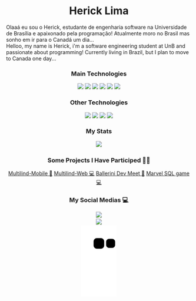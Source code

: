 <h1 align="center">
  <b>Herick Lima</b>
</h1>

Olaaá eu sou o Herick, estudante de engenharia software na Universidade de Brasília e apaixonado pela programação! Atualmente moro no Brasil mas sonho em ir para o Canadá um dia...
<br>
Helloo, my name is Herick, i'm a software engineering student at UnB and passionate about programming! Currently living in Brazil, but I plan to move to Canada one day...
<br>

<p>
  <h3 align="center">
    <b>Main Technologies</b>
  </h3>
  <div align="center">
    <img src="https://img.shields.io/badge/-HTML-c58545?style=for-the-badge&logo=html5&logoColor=c58545&labelColor=282828">
    <img src="https://img.shields.io/badge/-CSS-2571b0?style=for-the-badge&logo=css3&logoColor=2571b0&labelColor=282828">
    <img src="https://img.shields.io/badge/-javascript-F0DB4F?style=for-the-badge&logo=javascript&logoColor=F0DB4F&labelColor=282828">
    <img src="https://img.shields.io/badge/-ReactNative-61DBFB?style=for-the-badge&logo=react&logoColor=61DBFB&labelColor=282828">
    <img src="https://img.shields.io/badge/-Git-F1502F?style=for-the-badge&logo=git&logoColor=F1502F&labelColor=282828">
    <img src="https://img.shields.io/badge/-Linux-ffffff?style=for-the-badge&logo=linux&logoColor=ffffff&labelColor=282828">
  </div>
</p>

<p>
  <h3 align="center">
    <b>Other Technologies</b>
  </h3>
  <div align="center">
    <img src="https://img.shields.io/badge/-C-2571b0?style=for-the-badge&logo=c&logoColor=2571b0&labelColor=282828">
    <img src="https://img.shields.io/badge/-Python-3961db?style=for-the-badge&logo=python&logoColor=3961db&labelColor=282828">
    <img src="https://img.shields.io/badge/-java-f89820?style=for-the-badge&logo=java&logoColor=f89820&labelColor=282828">
    <img src="https://img.shields.io/badge/-React-61DBFB?style=for-the-badge&logo=react&logoColor=61DBFB&labelColor=282828">
  </div>
</p>
<p>
  <h3 align="center">
    <b>My Stats</b>
  </h3>
  <div align="center">
    <img src="https://github-readme-stats.vercel.app/api?username=hericklima22&theme=blue-green">
  </div>
</p>

<p>
  <h3 align="center">
    <b>Some Projects I Have Participed 🧑‍💻</b>
  </h3>
  <div align="center">
    <a href="https://github.com/fga-eps-mds/2021.1-Multilind-Mobile-App"> Multilind-Mobile 📱</a>
    <a href="https://github.com/fga-eps-mds/2021.1-Multilind-admin-website"> Multilind-Web 💻</a>
    <a href="https://github.com/hericklima22/grupo11-Universo-Marvel"> Ballerini Dev Meet 📱</a>
    <a href="https://github.com/hericklima22/grupo11-Universo-Marvel"> Marvel SQL game 💻</a>
  </div>
</p>

<div align="center">
  
  <h3 align="center">
    <b>My Social Medias 💻</b>
  </h3>
  <a href="https://www.linkedin.com/in/herick-lima-5b387b205/">
    <img src="https://img.shields.io/badge/-LinkedIn-%230077B5?style=for-the-badge&logo=linkedin&logoColor=white" target="_blank">
  </a>
  <br>
  <a href="https://www.instagram.com/sooherick/">
    <img src="https://img.shields.io/badge/-instagram-%23C13584?style=for-the-badge&logo=instagram&logoColor=white" target="_blank">
  </a>
  <br>
  <img src="https://github.com/hericklima22/hericklima22/blob/output/github-contribution-grid-snake.svg">
</div>

